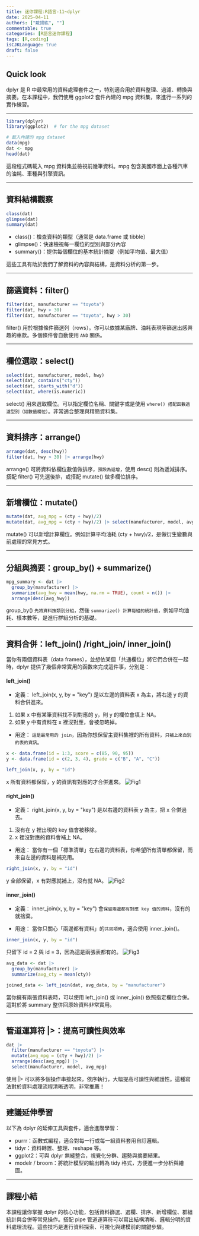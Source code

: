 ```yaml
---
title: 迷你課程:R語言-11~dplyr
date: 2025-04-11
authors: ["戴揚紘", ""]
commentable: true
categories: [R語言迷你課程]
tags: [R,coding]
isCJKLanguage: true
draft: false
---
```

<!--more-->
## Quick look
dplyr 是 R 中最常用的資料處理套件之一，特別適合用於資料整理、過濾、轉換與摘要。在本課程中，我們使用 ggplot2 套件內建的 mpg 資料集，來進行一系列的實作練習。

---

```r
library(dplyr)
library(ggplot2)  # for the mpg dataset
```
```r
# 載入內建的 mpg dataset
data(mpg)
dat <- mpg
head(dat)
```
這段程式碼載入 mpg 資料集並檢視前幾筆資料。mpg 包含美國市面上各種汽車的油耗、車種與引擎資訊。

---
## 資料結構觀察
```r
class(dat)
glimpse(dat)
summary(dat)
```
- class()：檢查資料的類型（通常是 data.frame 或 tibble）
- glimpse()：快速檢視每一欄位的型別與部分內容
- summary()：提供每個欄位的基本統計摘要（例如平均值、最大值）

這些工具有助於我們了解資料的內容與結構，是資料分析的第一步。

---
## 篩選資料：filter()
```r
filter(dat, manufacturer == "toyota")
filter(dat, hwy > 30)
filter(dat, manufacturer == "toyota", hwy > 30)
```
filter() 用於根據條件篩選列（rows）。你可以依據某廠牌、油耗表現等篩選出感興趣的車款。多個條件會自動使用 `AND` 關係。

---
## 欄位選取：select()
```r
select(dat, manufacturer, model, hwy)
select(dat, contains("cty"))
select(dat, starts_with("d"))
select(dat, where(is.numeric))
```
select() 用來選取欄位。可以指定欄位名稱、關鍵字或是使用 `where() 搭配函數過濾型別（如數值欄位）`。非常適合整理與精簡資料集。

---
## 資料排序：arrange()
```r
arrange(dat, desc(hwy))
filter(dat, hwy > 30) |> arrange(hwy)
```
arrange() 可將資料依欄位數值做排序，`預設為遞增`，使用 desc() 則為遞減排序。搭配 filter() 可先選後排，或搭配 mutate() 做多欄位排序。

---
## 新增欄位：mutate()
```r
mutate(dat, avg_mpg = (cty + hwy)/2)
mutate(dat, avg_mpg = (cty + hwy)/2) |> select(manufacturer, model, avg_mpg)
```
mutate() 可以新增計算欄位。例如計算平均油耗 (cty + hwy)/2，是做衍生變數與前處理的常見方式。

---
## 分組與摘要：group_by() + summarize()
```r
mpg_summary <- dat |>
  group_by(manufacturer) |>
  summarize(avg_hwy = mean(hwy, na.rm = TRUE), count = n()) |>
  arrange(desc(avg_hwy))
```
group_by() `先將資料按類別分組`，然後 `summarize() 計算每組的統計值`，例如平均油耗、樣本數等，是進行群組分析的基礎。

---
## 資料合併：left_join() /right_join/ inner_join()
當你有兩個資料表（data frames），並想依某個「共通欄位」將它們合併在一起時，dplyr 提供了幾個非常實用的函數來完成這件事，分別是：

#### left_join()
- 定義：
left_join(x, y, by = "key") 是以左邊的資料表 x 為主，將右邊 y 的資料合併進來。

1. 如果 x 中有某筆資料找不到對應的 y，則 y 的欄位會填上 NA。
2. 如果 y 中有資料在 x 裡沒對應，會被忽略掉。
- 用途：
`這是最常用的 join`，因為你想保留主資料集裡的所有資料，`只補上來自別的表的資訊`。
```r
x <- data.frame(id = 1:3, score = c(85, 90, 95))
y <- data.frame(id = c(2, 3, 4), grade = c("B", "A", "C"))

left_join(x, y, by = "id")
```
x 所有資料都保留，y 的資訊有對應的才合併進來。
![Fig1](Fig1.png '圖一 left_join')

#### right_join()
- 定義：
right_join(x, y, by = "key") 是以右邊的資料表 y 為主，把 x 合併過去。

1. 沒有在 y 裡出現的 key 值會被移除。
2. x 裡沒對應的資料會補上 NA。
- 用途：
當你有一個「標準清單」在右邊的資料表，你希望所有清單都保留，而來自左邊的資料是補充用。
```r
right_join(x, y, by = "id")
```
y 全部保留，x 有對應就補上，沒有就 NA。
![Fig2](Fig2.png '圖二 right_join')

#### inner_join()

- 定義：
inner_join(x, y, by = "key") 會`保留兩邊都有對應 key 值的資料`，沒有的就捨棄。

- 用途：
當你只關心「兩邊都有資料」的`共同項時`，適合使用 inner_join()。
```r
inner_join(x, y, by = "id")
```
只留下 id = 2 與 id = 3，因為這是兩張表都有的。
![Fig3](Fig3.png '圖三 inner_join')

```r
avg_data <- dat |> 
  group_by(manufacturer) |> 
  summarize(avg_cty = mean(cty))

joined_data <- left_join(dat, avg_data, by = "manufacturer")
```
當你擁有兩張資料表時，可以使用 left_join() 或 inner_join() 依照指定欄位合併。這對於將 summary 整併回原始資料非常實用。

---
## 管道運算符 |>：提高可讀性與效率
```r
dat |> 
  filter(manufacturer == "toyota") |> 
  mutate(avg_mpg = (cty + hwy)/2) |> 
  arrange(desc(avg_mpg)) |> 
  select(manufacturer, model, avg_mpg)
```
使用 |> 可以將多個操作串接起來，依序執行，大幅提高可讀性與維護性。這種寫法對於資料處理流程清晰透明，非常推薦！

---
## 建議延伸學習

以下為 dplyr 的延伸工具與套件，適合進階學習：

- purrr：函數式編程，適合對每一行或每一組資料套用自訂邏輯。
- tidyr：資料轉置、整理、reshape 等。
- ggplot2：可與 dplyr 無縫整合，視覺化分群、趨勢與摘要結果。
- modelr / broom：將統計模型的輸出轉為 tidy 格式，方便進一步分析與繪圖。

---
## 課程小結
本課程讓你掌握 dplyr 的核心功能，包括資料篩選、選欄、排序、新增欄位、群組統計與合併等常見操作。搭配 pipe 管道運算符可以寫出結構清晰、邏輯分明的資料處理流程。這些技巧是進行資料探索、可視化與建模前的關鍵步驟。
